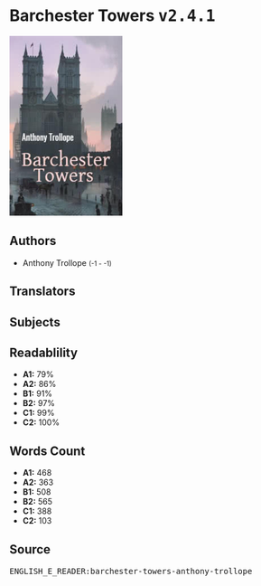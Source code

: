 # Barchester Towers <kbd>v2.4.1</kbd>

![](./cover.medium.jpg "")

## Authors


 - Anthony Trollope <small>(-1 - -1)</small>

## Translators



## Subjects



## Readablility


 - **A1:** 79%
 - **A2:** 86%
 - **B1:** 91%
 - **B2:** 97%
 - **C1:** 99%
 - **C2:** 100%

## Words Count


 - **A1:** 468
 - **A2:** 363
 - **B1:** 508
 - **B2:** 565
 - **C1:** 388
 - **C2:** 103

## Source


<kbd>ENGLISH_E_READER:barchester-towers-anthony-trollope</kbd>
